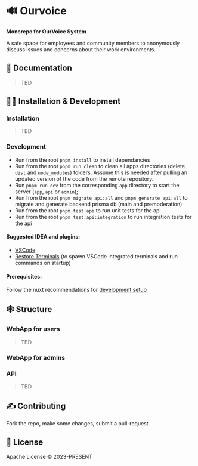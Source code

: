 # 🔊 Ourvoice

<b>Monorepo for OurVoice System </b>

A safe space for employees and community members to anonymously discuss issues and concerns about their work environments.

## 📖 Documentation

> TBD

## 🐱‍💻 Installation & Development

### Installation

> TBD

### Development

- Run from the root `pnpm install` to install dependancies
- Run from the root `pnpm run clean` to clean all apps directories (delete `dist` and `node_modules`) folders. Assume this is needed after pulling an updated version of the code from the remote repository.
- Run `pnpm run dev` from the corresponding `app` directory to start the server (`app`, `api` or `admin`);
- Run from the root `pnpm migrate api:all` and `pnpm generate api:all` to migrate and generate backend prisma db (main and premoderation)
- Run from the root `pnpm test:api` to run unit tests for the api
- Run from the root `pnpm test:api:integration` to run integration tests for the api

#### Suggested IDEA and plugins:

- [VSCode](https://code.visualstudio.com/)
- [Restore Terminals](https://marketplace.visualstudio.com/items?itemName=EthanSK.restore-terminals) (to spawn VSCode integrated terminals and run commands on startup)

#### Prerequisites:

Follow the nuxt recommendations for [development setup](https://nuxt.com/docs/getting-started/installation#prerequisites)

## 🕸️ Structure

### WebApp for users

> TBD

### WebApp for admins

>

### API

> TBD

## ✍️ Contributing

Fork the repo, make some changes, submit a pull-request.

## 📝 License

Apache License © 2023-PRESENT
